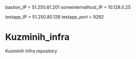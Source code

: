 bastion_IP = 51.250.81.201
someinternalhost_IP = 10.128.0.25

testapp_IP = 51.250.80.128
testapp_port = 9292

# Kuzminih_infra
Kuzminih Infra repository
